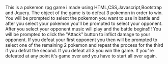 This is a pokemon rpg game i made using HTML,CSS,Javascript,Bootstrap and Jquery. The object of the game is to defeat 3 pokemon in order to win. You will be prompted to select the pokemon you want to use in battle and after you select your pokemon you'll be prompted to select your opponent. After you select your opponent music will play and the battle begins!!! You will be prompted to click the "Attack" button to inflict damage to your opponent. If you defeat your first opponent you then will be prompted to select one of the remaining 2 pokemon and repeat the process for the third if you defrat the second. If you defeat all 3 you win the game. If you"re defeated at any point it's game over and you have to start all over again.
